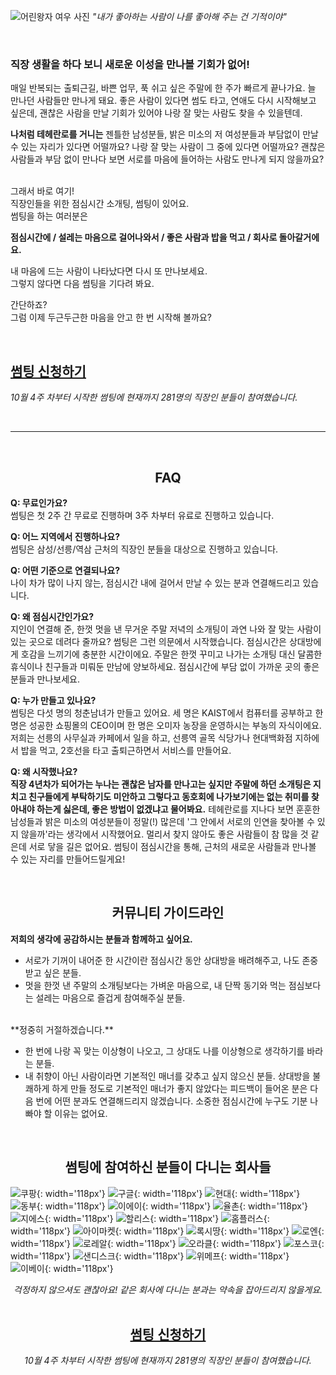 ![어린왕자 여우 사진](/images/little-prince.jpg)
*"내가 좋아하는 사람이 나를 좋아해 주는 건 기적이야"*

<br>

### **직장 생활을 하다 보니 새로운 이성을 만나볼 기회가 없어!**

매일 반복되는 출퇴근길, 바쁜 업무, 푹 쉬고 싶은 주말에 한 주가 빠르게 끝나가요. 늘 만나던 사람들만 만나게 돼요.
좋은 사람이 있다면 썸도 타고, 연애도 다시 시작해보고 싶은데, 괜찮은 사람을 만날 기회가 있어야 나랑 잘 맞는 사람도 찾을 수 있을텐데.

**나처럼 테헤란로를 거니는** 젠틀한 남성분들, 밝은 미소의 저 여성분들과 부담없이 만날 수 있는 자리가 있다면 어떨까요?
나랑 잘 맞는 사람이 그 중에 있다면 어떨까요? 괜찮은 사람들과 부담 없이 만나다 보면 서로를 마음에 들어하는 사람도 만나게 되지 않을까요?

<br>
그래서 바로 여기!
<br>
직장인들을 위한 점심시간 소개팅, 썸팅이 있어요.

<br>
썸팅을 하는 여러분은 

**점심시간에 / 설레는 마음으로 걸어나와서 / 좋은 사람과 밥을 먹고 / 회사로 돌아갈거에요.**

내 마음에 드는 사람이 나타났다면 다시 또 만나보세요.
<br>
그렇지 않다면 다음 썸팅을 기다려 봐요.

간단하죠? 
<br>
그럼 이제 두근두근한 마음을 안고 한 번 시작해 볼까요?

<br>

## **<a href="http://goo.gl/forms/7WmIWAK97X" onclick="trackOutboundLink('http://goo.gl/forms/7WmIWAK97X'); return false;" target="_blank">썸팅 신청하기</a>** ##
*10월 4주 차부터 시작한 썸팅에 현재까지 281명의 직장인 분들이 참여했습니다.*

<br>

-------

<br>

## **<center>FAQ</center>** ##

**Q: 무료인가요?**
<br>
썸팅은 첫 2주 간 무료로 진행하며 3주 차부터 유료로 진행하고 있습니다.

**Q: 어느 지역에서 진행하나요?**
<br>
썸팅은 삼성/선릉/역삼 근처의 직장인 분들을 대상으로 진행하고 있습니다.

**Q: 어떤 기준으로 연결되나요?**
<br>
나이 차가 많이 나지 않는, 점심시간 내에 걸어서 만날 수 있는 분과 연결해드리고 있습니다.

**Q: 왜 점심시간인가요?**
<br>
지인이 연결해 준, 한껏 멋을 낸 무거운 주말 저녁의 소개팅이 과연 나와 잘 맞는 사람이 있는 곳으로 데려다 줄까요? 썸팅은 그런 의문에서 시작했습니다. 점심시간은 상대방에게 호감을 느끼기에 충분한 시간이에요. 주말은 한껏 꾸미고 나가는 소개팅 대신 달콤한 휴식이나 친구들과 미뤄둔 만남에 양보하세요. 점심시간에 부담 없이 가까운 곳의 좋은 분들과 만나보세요.

**Q: 누가 만들고 있나요?**
<br>
썸팅은 다섯 명의 청춘남녀가 만들고 있어요. 세 명은 KAIST에서 컴퓨터를 공부하고 한 명은 성공한 쇼핑몰의 CEO이며 한 명은 오미자 농장을 운영하시는 부농의 자식이에요.  저희는 선릉의 사무실과 카페에서 일을 하고, 선릉역 골목 식당가나 현대백화점 지하에서 밥을 먹고, 2호선을 타고 출퇴근하면서 서비스를 만들어요.

**Q: 왜 시작했나요?**
<br>
**직장 4년차가 되어가는 누나는 괜찮은 남자를 만나고는 싶지만 주말에 하던 소개팅은 지치고 친구들에게 부탁하기도 미안하고 그렇다고 동호회에 나가보기에는 없는 취미를 찾아내야 하는게 싫은데, 좋은 방법이 없겠냐고 물어봐요.**
테헤란로를 지나다 보면 훈훈한 남성들과 밝은 미소의 여성분들이 정말(!) 많은데 '그 안에서 서로의 인연을 찾아볼 수 있지 않을까'라는 생각에서 시작했어요. 멀리서 찾지 않아도 좋은 사람들이 참 많을 것 같은데 서로 닿을 길은 없어요.
썸팅이 점심시간을 통해, 근처의 새로운 사람들과 만나볼 수 있는 자리를 만들어드릴게요!

<br>

## **<center>커뮤니티 가이드라인</center>** ##

**저희의 생각에 공감하시는 분들과 함께하고 싶어요.**

* 서로가 기꺼이 내어준 한 시간이란 점심시간 동안 상대방을 배려해주고, 나도 존중 받고 싶은 분들.
* 멋을 한껏 낸 주말의 소개팅보다는 가벼운 마음으로, 내 단짝 동기와 먹는 점심보다는 설레는 마음으로 즐겁게 참여해주실 분들.

<br>
**정중히 거절하겠습니다.**

* 한 번에 나랑 꼭 맞는 이상형이 나오고, 그 상대도 나를 이상형으로 생각하기를 바라는 분들. 
* 내 취향이 아닌 사람이라면 기본적인 매너를 갖추고 싶지 않으신 분들.
상대방을 불쾌하게 하게 만들 정도로 기본적인 매너가 좋지 않았다는 피드백이 들어온 분은 다음 번에 어떤 분과도 연결해드리지 않겠습니다. 소중한 점심시간에 누구도 기분 나빠야 할 이유는 없어요.

<br>


## **<center>썸팅에 참여하신 분들이 다니는 회사들</center>** ##

![쿠팡](/images/companies/coupang.png){: width='118px'}
![구글](/images/companies/google.png){: width='118px'}
![현대](/images/companies/hyundai.png){: width='118px'}
![동부](/images/companies/dongbu.png){: width='118px'}
![이에이](/images/companies/ea.png){: width='118px'}
![율촌](/images/companies/yulchon.png){: width='118px'}
![지에스](/images/companies/gsretail.png){: width='118px'}
![할리스](/images/companies/hollys.png){: width='118px'}
![홈플러스](/images/companies/homeplus.png){: width='118px'}
![아이마켓](/images/companies/imarketkorea.png){: width='118px'}
![록시땅](/images/companies/loccitane.png){: width='118px'}
![로엔](/images/companies/loen.png){: width='118px'}
![로레알](/images/companies/loreal.png){: width='118px'}
![오라클](/images/companies/oracle.png){: width='118px'}
![포스코](/images/companies/posco.png){: width='118px'}
![샌디스크](/images/companies/sandisk.png){: width='118px'}
![위메프](/images/companies/wemakeprice.png){: width='118px'}
![이베이](/images/companies/ebay.png){: width='118px'}

*<center>걱정하지 않으셔도 괜찮아요! 같은 회사에 다니는 분과는 약속을 잡아드리지 않을게요.</center>*
<br>

## **<center><a href="http://goo.gl/forms/7WmIWAK97X" onclick="trackOutboundLink('http://goo.gl/forms/7WmIWAK97X'); return false;" target="_blank">썸팅 신청하기</a></center>** ##
*<center>10월 4주 차부터 시작한 썸팅에 현재까지 281명의 직장인 분들이 참여했습니다.</center>*
